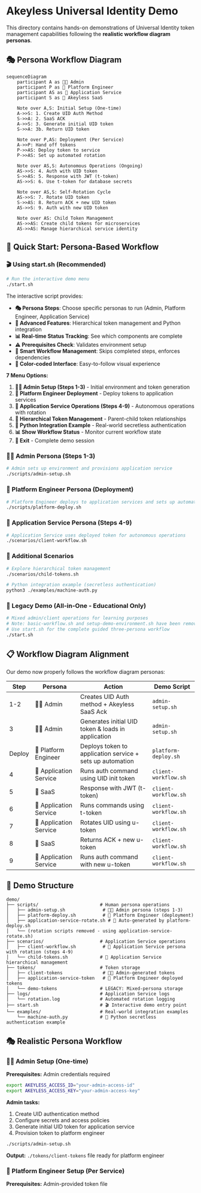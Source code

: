 # Akeyless Universal Identity Demo

This directory contains hands-on demonstrations of Universal Identity token management capabilities following the **realistic workflow diagram personas**.

## 🎭 Persona Workflow Diagram

```mermaid
sequenceDiagram
    participant A as 🧑‍💼 Admin
    participant P as 👷 Platform Engineer  
    participant AS as 🚀 Application Service
    participant S as 🏢 Akeyless SaaS

    Note over A,S: Initial Setup (One-time)
    A->>S: 1. Create UID Auth Method
    S->>A: 2. SaaS ACK
    A->>S: 3. Generate initial UID token
    S->>A: 3b. Return UID token
    
    Note over P,AS: Deployment (Per Service)
    A->>P: Hand off tokens
    P->>AS: Deploy token to service
    P->>AS: Set up automated rotation
    
    Note over AS,S: Autonomous Operations (Ongoing)
    AS->>S: 4. Auth with UID token
    S->>AS: 5. Response with JWT (t-token)
    AS->>S: 6. Use t-token for database secrets
    
    Note over AS,S: Self-Rotation Cycle
    AS->>S: 7. Rotate UID token
    S->>AS: 8. Return ACK + new UID token
    AS->>S: 9. Auth with new UID token
    
    Note over AS: Child Token Management
    AS->>AS: Create child tokens for microservices
    AS->>AS: Manage hierarchical service identity
```

## 🚀 Quick Start: Persona-Based Workflow

### 🎬 Using start.sh (Recommended)
```bash
# Run the interactive demo menu
./start.sh
```

The interactive script provides:
- **🎭 Persona Steps**: Choose specific personas to run (Admin, Platform Engineer, Application Service)
- **🔄 Advanced Features**: Hierarchical token management and Python integration
- **📊 Real-time Status Tracking**: See which components are complete
- **⚠️ Prerequisites Check**: Validates environment setup
- **🔄 Smart Workflow Management**: Skips completed steps, enforces dependencies
- **🌈 Color-coded Interface**: Easy-to-follow visual experience

**7 Menu Options:**
1. **🧑‍💼 Admin Setup (Steps 1-3)** - Initial environment and token generation
2. **👷 Platform Engineer Deployment** - Deploy tokens to application services
3. **🚀 Application Service Operations (Steps 4-9)** - Autonomous operations with rotation
4. **🌳 Hierarchical Token Management** - Parent-child token relationships
5. **🐍 Python Integration Example** - Real-world secretless authentication
6. **📊 Show Workflow Status** - Monitor current workflow state  
7. **🚪 Exit** - Complete demo session

### 🧑‍💼 Admin Persona (Steps 1-3)
```bash
# Admin sets up environment and provisions application service
./scripts/admin-setup.sh
```

### 👷 Platform Engineer Persona (Deployment)  
```bash
# Platform Engineer deploys to application services and sets up automation
./scripts/platform-deploy.sh
```

### 🚀 Application Service Persona (Steps 4-9)  
```bash
# Application Service uses deployed token for autonomous operations
./scenarios/client-workflow.sh
```

### 🔄 Additional Scenarios
```bash
# Explore hierarchical token management
./scenarios/child-tokens.sh

# Python integration example (secretless authentication)
python3 ./examples/machine-auth.py
```

### 🔄 Legacy Demo (All-in-One - Educational Only)
```bash
# Mixed admin/client operations for learning purposes
# Note: basic-workflow.sh and setup-demo-environment.sh have been removed
# Use start.sh for the complete guided three-persona workflow
./start.sh
```

## 📋 Workflow Diagram Alignment

Our demo now properly follows the workflow diagram personas:

| Step | Persona | Action | Demo Script |
|------|---------|--------|-------------|
| 1-2 | 🧑‍💼 Admin | Creates UID Auth method + Akeyless SaaS Ack | `admin-setup.sh` |
| 3 | 🧑‍💼 Admin | Generates initial UID token & loads in application | `admin-setup.sh` |
| Deploy | 👷 Platform Engineer | Deploys token to application service + sets up automation | `platform-deploy.sh` |
| 4 | 🚀 Application Service | Runs auth command using UID init token | `client-workflow.sh` |
| 5 | 🏢 SaaS | Response with JWT (t-token) | `client-workflow.sh` |
| 6 | 🚀 Application Service | Runs commands using t-token | `client-workflow.sh` |
| 7 | 🚀 Application Service | Rotates UID using u-token | `client-workflow.sh` |
| 8 | 🏢 SaaS | Returns ACK + new u-token | `client-workflow.sh` |
| 9 | 🚀 Application Service | Runs auth command with new u-token | `client-workflow.sh` |

## 📁 Demo Structure

```
demo/
├── scripts/                       # Human persona operations
│   ├── admin-setup.sh              # 🧑‍💼 Admin persona (steps 1-3)
│   ├── platform-deploy.sh          # 👷 Platform Engineer (deployment)
│   ├── application-service-rotate.sh # 🚀 Auto-generated by platform-deploy.sh
│   └── (rotation scripts removed - using application-service-rotate.sh)
├── scenarios/                     # Application Service operations
│   ├── client-workflow.sh          # 🚀 Application Service persona with rotation (steps 4-9)
│   └── child-tokens.sh            # 🚀 Application Service hierarchical management
├── tokens/                        # Token storage
│   ├── client-tokens               # 🧑‍💼 Admin-generated tokens
│   ├── application-service-token   # 👷 Platform Engineer deployed tokens
│   └── demo-tokens                # LEGACY: Mixed-persona storage
├── logs/                          # Application Service logs
│   └── rotation.log               # Automated rotation logging
├── start.sh                       # 🎬 Interactive demo entry point
└── examples/                      # Real-world integration examples
    └── machine-auth.py            # 🐍 Python secretless authentication example
```

## 🎭 Realistic Persona Workflow

### 👨‍💼 Admin Setup (One-time)

**Prerequisites:** Admin credentials required
```bash
export AKEYLESS_ACCESS_ID="your-admin-access-id"
export AKEYLESS_ACCESS_KEY="your-admin-access-key"
```

**Admin tasks:**
1. Create UID authentication method
2. Configure secrets and access policies  
3. Generate initial UID token for application service
4. Provision token to platform engineer

```bash
./scripts/admin-setup.sh
```

**Output:** `./tokens/client-tokens` file ready for platform engineer

### 👷 Platform Engineer Setup (Per Service)

**Prerequisites:** Admin-provided token file
```